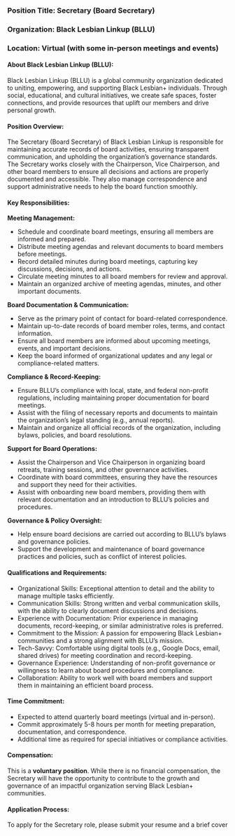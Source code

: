 ### Position Title: Secretary (Board Secretary)

### Organization: Black Lesbian Linkup (BLLU)

### Location: Virtual (with some in-person meetings and events)

#### About Black Lesbian Linkup (BLLU):

Black Lesbian Linkup (BLLU) is a global community organization dedicated to uniting, empowering, and supporting Black Lesbian+ individuals. Through social, educational, and cultural initiatives, we create safe spaces, foster connections, and provide resources that uplift our members and drive personal growth.

#### Position Overview:

The Secretary (Board Secretary) of Black Lesbian Linkup is responsible for maintaining accurate records of board activities, ensuring transparent communication, and upholding the organization’s governance standards. The Secretary works closely with the Chairperson, Vice Chairperson, and other board members to ensure all decisions and actions are properly documented and accessible. They also manage correspondence and support administrative needs to help the board function smoothly.

#### Key Responsibilities:

**Meeting Management:**

* Schedule and coordinate board meetings, ensuring all members are informed and prepared.
* Distribute meeting agendas and relevant documents to board members before meetings.
* Record detailed minutes during board meetings, capturing key discussions, decisions, and actions.
* Circulate meeting minutes to all board members for review and approval.
* Maintain an organized archive of meeting agendas, minutes, and other important documents.

**Board Documentation & Communication:**

* Serve as the primary point of contact for board-related correspondence.
* Maintain up-to-date records of board member roles, terms, and contact information.
* Ensure all board members are informed about upcoming meetings, events, and important decisions.
* Keep the board informed of organizational updates and any legal or compliance-related matters.

**Compliance & Record-Keeping:**

* Ensure BLLU’s compliance with local, state, and federal non-profit regulations, including maintaining proper documentation for board meetings.
* Assist with the filing of necessary reports and documents to maintain the organization’s legal standing (e.g., annual reports).
* Maintain and organize all official records of the organization, including bylaws, policies, and board resolutions.

**Support for Board Operations:**

* Assist the Chairperson and Vice Chairperson in organizing board retreats, training sessions, and other governance activities.
* Coordinate with board committees, ensuring they have the resources and support they need for their activities.
* Assist with onboarding new board members, providing them with relevant documentation and an introduction to BLLU’s policies and procedures.

**Governance & Policy Oversight:**

* Help ensure board decisions are carried out according to BLLU’s bylaws and governance policies.
* Support the development and maintenance of board governance practices and policies, such as conflict of interest policies.

#### Qualifications and Requirements:

* Organizational Skills: Exceptional attention to detail and the ability to manage multiple tasks efficiently.
* Communication Skills: Strong written and verbal communication skills, with the ability to clearly document discussions and decisions.
* Experience with Documentation: Prior experience in managing documents, record-keeping, or similar administrative roles is preferred.
* Commitment to the Mission: A passion for empowering Black Lesbian+ communities and a strong alignment with BLLU’s mission.
* Tech-Savvy: Comfortable using digital tools (e.g., Google Docs, email, shared drives) for meeting coordination and record-keeping.
* Governance Experience: Understanding of non-profit governance or willingness to learn about board procedures and compliance.
* Collaboration: Ability to work well with board members and support them in maintaining an efficient board process.

#### Time Commitment:

* Expected to attend quarterly board meetings (virtual and in-person).
* Commit approximately 5-8 hours per month for meeting preparation, documentation, and correspondence.
* Additional time as required for special initiatives or compliance activities.

#### Compensation:

This is a **voluntary position**. While there is no financial compensation, the Secretary will have the opportunity to contribute to the growth and governance of an impactful organization serving Black Lesbian+ communities.

#### Application Process:

To apply for the Secretary role, please submit your resume and a brief cover
